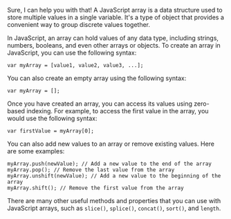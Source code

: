 Sure, I can help you with that! A JavaScript array is a data structure used to store multiple values in a single variable. It's a type of object that provides a convenient way to group discrete values together.

In JavaScript, an array can hold values of any data type, including strings, numbers, booleans, and even other arrays or objects. To create an array in JavaScript, you can use the following syntax:

```
var myArray = [value1, value2, value3, ...];
```

You can also create an empty array using the following syntax:

```
var myArray = [];
```

Once you have created an array, you can access its values using zero-based indexing. For example, to access the first value in the array, you would use the following syntax:

```
var firstValue = myArray[0];
```

You can also add new values to an array or remove existing values. Here are some examples:

```
myArray.push(newValue); // Add a new value to the end of the array
myArray.pop(); // Remove the last value from the array
myArray.unshift(newValue); // Add a new value to the beginning of the array
myArray.shift(); // Remove the first value from the array
```

There are many other useful methods and properties that you can use with JavaScript arrays, such as `slice()`, `splice()`, `concat()`, `sort()`, and `length`.
